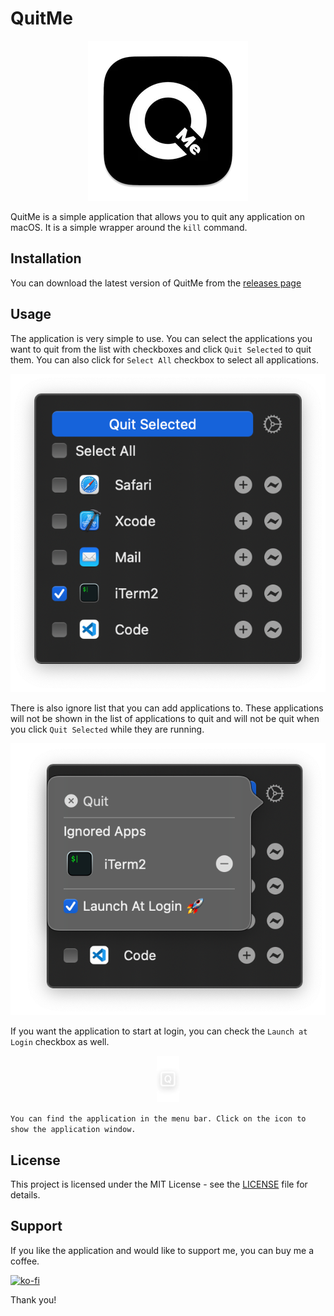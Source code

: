 # QuitMe

<p align="center">
    <img src="images/icon.png">
</p>

QuitMe is a simple application that allows you to quit any application on macOS. It is a simple wrapper around the `kill` command.

## Installation

You can download the latest version of QuitMe from the [releases page]()

## Usage

The application is very simple to use. You can select the applications you want to quit from the list with checkboxes and click `Quit Selected` to quit them. You can also click for `Select All` checkbox to select all applications.

![QuitMe](./images/app.png)

There is also ignore list that you can add applications to. These applications will not be shown in the list of applications to quit and will not be quit when you click `Quit Selected` while they are running.

![QuitMe](./images/ignored.png)

If you want the application to start at login, you can check the `Launch at Login` checkbox as well.

<p align="center">
    <img src="images/app_menu_icon.png">
</p>

`You can find the application in the menu bar. Click on the icon to show the application window.`

## License

This project is licensed under the MIT License - see the [LICENSE](LICENSE) file for details.

## Support

If you like the application and would like to support me, you can buy me a coffee.

[![ko-fi](https://ko-fi.com/img/githubbutton_sm.svg)](https://ko-fi.com/S6S5YJL88)

Thank you!
